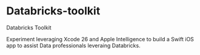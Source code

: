 # Databricks-toolkit
Databricks Toolkit

Experiment leveraging Xcode 26 and Apple Intelligence to build a Swift iOS app to assist Data professionals leveraing Databricks.

